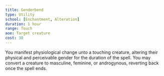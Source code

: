 ```yaml
---
title: Genderbend
type: Utility
school: [Enchantment, Alteration]
duration: 1 hour
range: Touch
aoe: Target creature
cost: 30
---
```

You manifest physiological change unto a touching creature, altering their physical and perceivable gender for the duration of the spell. You may convert a creature to masculine, feminine, or androgynous, reverting back once the spell ends.
